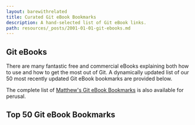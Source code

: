 ```yaml
---
layout: barewithrelated
title: Curated Git eBook Bookmarks
description: A hand-selected list of Git eBook links.
path: resources/_posts/2001-01-01-git-ebooks.md
---
```


## Git eBooks

There are many fantastic free and commercial eBooks explaining both how to use and how to get the most out of Git. A dynamically updated list of our 50 most recently updated Git eBook bookmarks are provided below.

The complete list of [Matthew's Git eBook Bookmarks](https://pinboard.in/u:matthew.mccullough/t:git+ebook) is also available for perusal.

## Top 50 Git eBook Bookmarks

<script language="javascript" src="http://pinboard.in/widgets/v1/linkroll/?user=matthew.mccullough&count=50&tag=git,ebook"></script>
